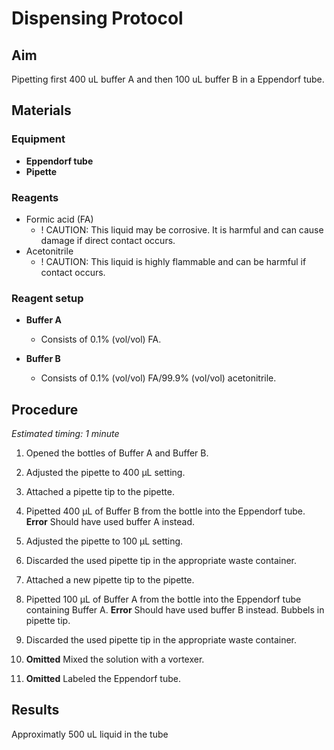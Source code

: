 # Dispensing Protocol


## Aim

Pipetting first 400 uL buffer A and then 100 uL buffer B in a Eppendorf tube.


## Materials

### Equipment

- **Eppendorf tube**
- **Pipette**

### Reagents

- Formic acid (FA)
  - ! CAUTION: This liquid may be corrosive. It is harmful and can cause damage if direct contact occurs.
- Acetonitrile
  - ! CAUTION: This liquid is highly flammable and can be harmful if contact occurs.

### Reagent setup

- **Buffer A**
  - Consists of 0.1% (vol/vol) FA. 

- **Buffer B**
  - Consists of 0.1% (vol/vol) FA/99.9% (vol/vol) acetonitrile. 


## Procedure

*Estimated timing: 1 minute*

1. Opened the bottles of Buffer A and Buffer B.

2. Adjusted the pipette to 400 μL setting.

3. Attached a pipette tip to the pipette.

4. Pipetted 400 μL of Buffer B from the bottle into the Eppendorf tube.
**Error** Should have used buffer A instead.

5. Adjusted the pipette to 100 μL setting.

6. Discarded the used pipette tip in the appropriate waste container.

7. Attached a new pipette tip to the pipette.

8. Pipetted 100 μL of Buffer A from the bottle into the Eppendorf tube containing Buffer A.
**Error** Should have used buffer B instead. Bubbels in pipette tip.

9. Discarded the used pipette tip in the appropriate waste container.

10. **Omitted** Mixed the solution with a vortexer.

11. **Omitted** Labeled the Eppendorf tube.


## Results

Approximatly 500 uL liquid in the tube